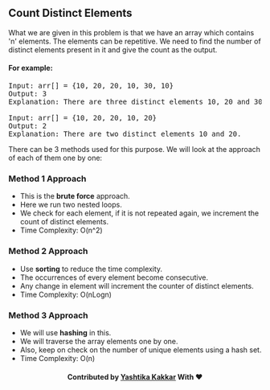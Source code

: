 ## Count Distinct Elements

What we are given in this problem is that we have an array which contains 'n' elements. The elements can be repetitive. We need to find the number of distinct elements present in it and give the count as the output.

#### For example:
<pre>
Input: arr[] = {10, 20, 20, 10, 30, 10}
Output: 3
Explanation: There are three distinct elements 10, 20 and 30.

Input: arr[] = {10, 20, 20, 10, 20}
Output: 2
Explanation: There are two distinct elements 10 and 20.
</pre>

There can be 3 methods used for this purpose. We will look at the approach of each of them one by one:

### Method 1 Approach

- This is the <b>brute force</b> approach. 
- Here we run two nested loops.
- We check for each element, if it is not repeated again, we increment the count of distinct elements.
- Time Complexity: O(n^2)

### Method 2 Approach

- Use <b>sorting</b> to reduce the time complexity.
- The occurrences of every element become consecutive.
- Any change in element will increment the counter of distinct elements.
- Time Complexity: O(nLogn)

### Method 3 Approach

- We will use <b>hashing</b> in this. 
- We will traverse the array elements one by one.
- Also, keep on check on the number of unique elements using a hash set.
- Time Complexity: O(n)

<h4 align="center"> Contributed by <a href="https://github.com/yashtikakakkar">Yashtika Kakkar</a> With ❤️ </h3>
